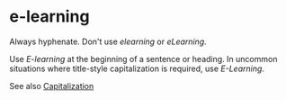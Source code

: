 # e-learning

Always hyphenate. Don't use *elearning* or *eLearning.*

Use *E-learning* at the beginning of a sentence or heading. In uncommon situations where title-style capitalization is required, use *E-Learning*.

See also [Capitalization](https://worldready.cloudapp.net/Styleguide/Read?id=2700&topicid=33685)

